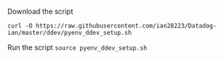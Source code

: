 
Download the script

`curl -O https://raw.githubusercontent.com/ian28223/Datadog-ian/master/ddev/pyenv_ddev_setup.sh`


Run the script
`source pyenv_ddev_setup.sh`